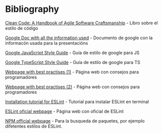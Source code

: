 # Bibliography

[Clean Code: A Handbook of Agile Software Craftsmanship](https://learning-oreilly-com.accedys2.bbtk.ull.es/library/view/clean-code-a/9780136083238/) - Libro sobre el estilo de código

[Google Doc with all the information used](https://docs.google.com/document/d/15M1RXxpFkcKLh3MOYhORy04CUkn4y4rBB_j-9K03xMM/edit?usp=sharing) - Documento de google con la informacón usada para la presentacións

[Google JavaScript Style Guide](https://google.github.io/styleguide/jsguide.html) - Guía de estilo de google para JS  

[Google TypeScript Style Guide](https://google.github.io/styleguide/tsguide.html) - Guía de estilo de google para TS 

[Webpage with best practises (1)](https://www.w3.org/wiki/JavaScript_best_practices) - Página web con consejos para programadores

[Webpage with best practises (2)](https://deepsource.io/blog/javascript-code-quality-best-practices/) - Página web con consejos para programadores

[Installation tutorial for ESLint](https://lenguajejs.com/javascript/calidad-de-codigo/eslint/) - Tutorial para instalar ESLint en terminal 

[ESLint oficial webpage](https://eslint.org/) - Página web con oficial de ESLint

[NPM official webpage](https://www.npmjs.com/) - Para la busqueda de paquetes, por ejemplo difetentes estilos de ESLint.
